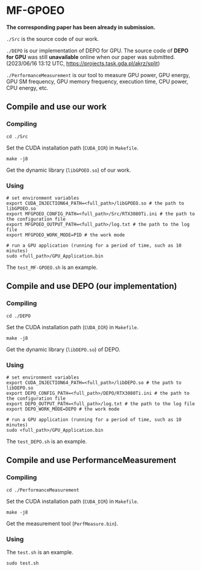 # MF-GPOEO

**The corresponding paper has been already in submission.**

`./Src` is the source code of our work.

`./DEPO` is our implementation of DEPO for GPU. The source code of **DEPO for GPU** was still **unavailable** online when our paper was submitted. (2023/06/16 13:12 UTC, https://projects.task.gda.pl/akrz/split)

`./PerformanceMeasurement` is our tool to measure GPU power, GPU energy, GPU SM frequency, GPU memory frequency, execution time, CPU power, CPU energy, etc.



## Compile and use our work

### Compiling
`cd ./Src`

Set the CUDA installation path (`CUDA_DIR`) in `Makefile`.

`make -j8`

Get the dynamic library (`libGPOEO.so`) of our work.

### Using
```shell
# set environment variables
export CUDA_INJECTION64_PATH=<full_path>/libGPOEO.so # the path to libGPOEO.so
export MFGPOEO_CONFIG_PATH=<full_path>/Src/RTX3080Ti.ini # the path to the configuration file
export MFGPOEO_OUTPUT_PATH=<full_path>/log.txt # the path to the log file
export MFGPOEO_WORK_MODE=PID # the work mode

# run a GPU application (running for a period of time, such as 10 minutes)
sudo <full_path>/GPU_Application.bin
```
The `test_MF-GPOEO.sh` is an example.

## Compile and use DEPO (our implementation)

### Compiling
`cd ./DEPO`

Set the CUDA installation path (`CUDA_DIR`) in `Makefile`.

`make -j8`

Get the dynamic library (`libDEPO.so`) of DEPO.

### Using
```shell
# set environment variables
export CUDA_INJECTION64_PATH=<full_path>/libDEPO.so # the path to libDEPO.so
export DEPO_CONFIG_PATH=<full_path>/DEPO/RTX3080Ti.ini # the path to the configuration file
export DEPO_OUTPUT_PATH=<full_path>/log.txt # the path to the log file
export DEPO_WORK_MODE=DEPO # the work mode

# run a GPU application (running for a period of time, such as 10 minutes)
sudo <full_path>/GPU_Application.bin
```
The `test_DEPO.sh` is an example.


## Compile and use PerformanceMeasurement

### Compiling
`cd ./PerformanceMeasurement`

Set the CUDA installation path (`CUDA_DIR`) in `Makefile`.

`make -j8`

Get the measurement tool (`PerfMeasure.bin`).

### Using
The `test.sh` is an example.
```shell
sudo test.sh
```